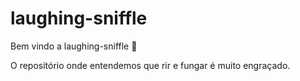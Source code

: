 # laughing-sniffle

Bem vindo a laughing-sniffle :tada:

O repositório onde entendemos que rir e fungar é muito engraçado.
